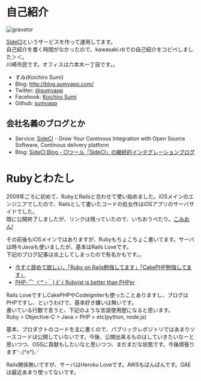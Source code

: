 # 自己紹介

![gravator](https://secure.gravatar.com/avatar/c534049dd900aec6fc6e692418abeabe.png)

[SideCI](https://www.sideci.com/)というサービスを作って運用してます。  
自己紹介を書く時間がなかったので、kawasaki.rbでの自己紹介をコピペしました＞＜。  
川崎市民です。オフィスは六本木一丁目です。。

* すみ(Koichiro Sumi)
* Blog: http://blog.sumyapp.com/
* Twitter: [@sumyapp](https://twitter.com/sumyapp)
* Facebook: [Koichiro Sumi](https://www.facebook.com/sumyapp)
* Github: [sumyapp](https://github.com/sumyapp)

## 会社名義のブログとか

* Service: [SideCI](https://www.sideci.com/) - Grow Your Continous Integration with Open Source Software, Continous delivery platform
* Blog: [SideCI Blog - CIツール「SideCI」の継続的インテグレーションブログ](http://sideci.hatenablog.com/)

# Rubyとわたし

2009年ごろに初めて、RubyとRailsと合わせて使い始めました。iOSメインのエンジニアでしたので、Railsとして書いたコードの処女作はiOSアプリのサーバサイドでした。  
既に公開終了しましたが、リンクは残っていたので、いちおうぺたり。[こみおん!](http://app-liv.jp/353350353/)

その前後もiOSメインではありますが、Rubyもちょこちょこ書いてます。サーバは時々Javaも使いましたが、基本はRails Loveです。  
下記のブログ記事は炎上してしまったので有名かもです。。

- [今すぐ辞めて欲しい、「Ruby on Rails勉強してます」「CakePHP勉強してます」](http://blog.sumyapp.com/2013/07/no-recommend-rails/)
- [PHP･⌒ ヾ*´ｰ｀) ﾎﾟｲ Rubyist is better than PHPer](http://blog.sumyapp.com/2014/04/rubyist-is-better-than-phper/)

Rails LoveですしCakePHPやCodeigniterも使ったことありますし、ブログはPHPですし、というわけで、基本好き嫌いは無いです。  
書いている行数で言うと、下記のような言語使用歴になると思います。  
Ruby > Objective-C > Java > PHP > etc(python, node.js)

基本、プロダクトのコードを主に書くので、パブリックレポジトリではあまりソースコードは公開していないです。今後、公開出来るものはしていきたいなーと思いつつ、OSSに貢献もしたいなと思いつつ、まだまだな状態です。今後頑張ります＼(^o^)／

Rails関係無いですが、サーバはHeroku Loveです。AWSもばんばんです。GAEは最近あまり使ってないです。  
